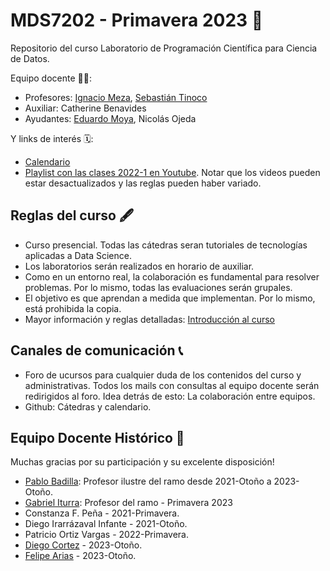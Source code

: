 # MDS7202 - Primavera 2023 🍃

Repositorio del curso Laboratorio de Programación Científica para Ciencia de Datos.

Equipo docente 🧑‍🏫:

- Profesores: [Ignacio Meza](https://github.com/Mezosky), [Sebastián Tinoco](https://github.com/sebatinoco)
- Auxiliar: Catherine Benavides
- Ayudantes: [Eduardo Moya](https://github.com/eduardomoyab), Nicolás Ojeda


Y links de interés 🗓️:


- [Calendario](https://github.com/pbadillatorrealba/MDS7202/blob/main/Calendario.md)
- [Playlist con las clases 2022-1 en Youtube](https://www.youtube.com/playlist?list=PLIaUi-1jO5b4PztTeatJFQO1QeQwGo3FS). Notar que los videos pueden estar desactualizados y las reglas pueden haber variado.

##  Reglas del curso 🖋️

- Curso presencial. Todas las cátedras seran tutoriales de tecnologías aplicadas a Data Science.
- Los laboratorios serán realizados en horario de auxiliar.
- Como en un entorno real, la colaboración es fundamental para resolver problemas. Por lo mismo, todas las evaluaciones serán grupales.
- El objetivo es que aprendan a medida que implementan. Por lo mismo, está prohibida la copia.
- Mayor información y reglas detalladas: [Introducción al curso](https://github.com/pbadillatorrealba/MDS7202/raw/main/clases/2023-01/01_Introduccion_y_Reglas.pdf)

## Canales de comunicación 📞

- Foro de ucursos para cualquier duda de los contenidos del curso y administrativas. Todos los mails con consultas al equipo docente serán redirigidos al foro. Idea detrás de esto: La colaboración entre equipos.
- Github: Cátedras y calendario.

## Equipo Docente Histórico 🌠

Muchas gracias por su participación y su excelente disposición!

- [Pablo Badilla](https://github.com/pbadillatorrealba): Profesor ilustre del ramo desde 2021-Otoño a 2023-Otoño.
- [Gabriel Iturra](https://giturra.cl/): Profesor del ramo - Primavera 2023
- Constanza F. Peña - 2021-Primavera.
- Diego Irarrázaval Infante - 2021-Otoño.
- Patricio Ortiz Vargas - 2022-Primavera.
- [Diego Cortez](https://github.com/dncortez) - 2023-Otoño.
- [Felipe Arias](https://github.com/FelipeAriasT) - 2023-Otoño.
    